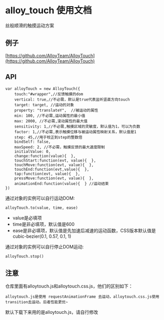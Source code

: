 # alloy_touch 使用文档

丝般顺滑的触摸运动方案

## 例子

[https://github.com/AlloyTeam/AlloyTouch](https://github.com/AlloyTeam/AlloyTouch)


## API


	var alloyTouch = new AlloyTouch({
        touch:"#wrapper",//反馈触摸的dom
        vertical: true,//不必需，默认是true代表监听竖直方向touch
        target: target, //运动的对象
        property: "translateY",  //被运动的属性
        min: 100, //不必需,运动属性的最小值
        max: 2000, //不必需,滚动属性的最大值
        sensitivity: 1,//不必需,触摸区域的灵敏度，默认值为1，可以为负数
        factor: 1,//不必需,表示触摸位移与被运动属性映射关系，默认值是1
        step: 45,//用于校正到step的整数倍
        bindSelf: false,
        maxSpeed: 2, //不必需，触摸反馈的最大速度限制 
        initialValue: 0,
        change:function(value){  }, 
        touchStart:function(evt, value){  },
        touchMove:function(evt, value){  },
        touchEnd:function(evt,value){  },
        tap:function(evt, value){  },
        pressMove:function(evt, value){  },
        animationEnd:function(value){  } //运动结束
 	})


通过对象的实例可以自行运动DOM:

	alloyTouch.to(value, time, ease)

- value是必填项
- time是非必填项，默认值是600
- ease是非必填项，默认值是先加速后减速的运动函数，CSS版本默认值是cubic-bezier(0.1, 0.57, 0.1, 1)

通过对象的实例可以自行停止DOM运动:

	alloyTouch.stop()

## 注意

仓库里面有alloytouch.js和alloytouch.css.js，他们的区别如下：

	alloytouch.js是使用 requestAnimationFrame 去运动，alloytouch.css.js使用transition去运动。后者性能更优~

默认下载下来用的是alloytouch.js，请自行修改



